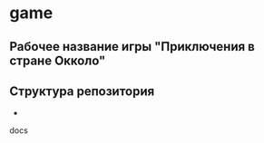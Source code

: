# game

## Рабочее название игры "Приключения в стране Окколо" 

## Структура репозитория 

- 
docs
